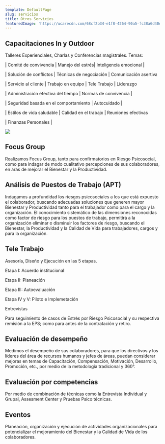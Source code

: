 ```yaml
---
template: DefaultPage
slug: servicios
title: Otros Servicios
featuredImage: 'https://ucarecdn.com/68cf2b34-e1f8-4264-90a5-fc38a6d40d16/'
---
```

## Capacitaciones In y Outdoor

﻿Talleres Experienciales, Charlas y Conferencias magistrales. Temas:

\| Comité de convivencia |  Manejo del estrés| Inteligencia emocional |

\| Solución de conflictos |   Técnicas de negociación |  Comunicación asertiva

\| Servicio al cliente | Trabajo en equipo | Tele Trabajo | ​​​  Liderazgo

\| Administración efectiva del tiempo |   Normas de convivencia |

\| Seguridad basada en el comportamiento |  Autocuidado |

\|  Estilos de vida saludable |  Calidad en el trabajo |  Reuniones efectivas​

\| Finanzas Personales |

![](https://ucarecdn.com/5ff899fa-d1c1-4a00-8665-d59d69fd710d/)

## Focus Group

Realizamos Focus Group, tanto para confirmatorios en Riesgo Psicosocial, como para indagar de modo cualitativo percepciones de sus colaboradores, en aras de mejorar el Bienestar y la Productividad. 

## Análisis de Puestos de Trabajo (APT)

​Indagamos a profundidad los riesgos psicosociales a los que está expuesto el colaborador, buscando adecuadas soluciones que generen mayor Bienestar y Productividad tanto para el trabajador como para el cargo y la organización. El conocimiento sistemático de las dimensiones reconocidas como factor de riesgo para los puestos de trabajo, permitirá a la organización eliminar o disminuir los factores de riesgo, buscando el Bienestar, la Productividad y la Calidad de Vida para trabajadores, cargos y para la organización. 

## Tele Trabajo

Asesoría, Diseño y Ejecución  en las 5 etapas. 

Etapa I: Acuerdo institucional

Etapa II: Planeación

Etapa III: Autoevaluación

Etapa IV y V: Piloto e Implemetación

Entrevistas

​Para seguimiento de casos de Estrés por Riesgo Psicosocial y su respectiva remisión a la EPS; como para antes de la contratación y retiro.

## Evaluación de desempeño

Medimos el desempeño de sus colaboradores, para que los directivos y los líderes del  área de recursos humanos y jefes de áreas, puedan considerar mejoras en temas de Capacitación, Compensación, Motivación, Desarrollo, Promoción, etc., por medio de la metodología tradicional y 360°. 

## ​Evaluación por competencias

Por medio de  combinación de técnicas como la Entrevista Individual y Grupal, Assesment Center y Pruebas Psico técnicas.

## Eventos

Planeación, organización y ejecución de actividades organizacionales para potencializar el mejoramiento del Bienestar y la Calidad de Vida de los colaboradores.
